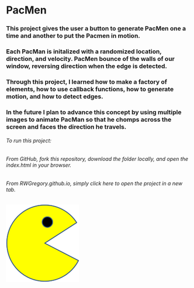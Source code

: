 # PacMen

### This project gives the user a button to generate PacMen one a time and another to put the Pacmen in motion.  
### Each PacMan is initalized with a randomized location, direction, and velocity. PacMen bounce of the walls of our window, reversing direction when the edge is detected. 

### Through this project, I learned how to make a factory of elements, how to use callback functions, how to generate motion, and how to detect edges.

### In the future I plan to advance this concept by using multiple images to animate PacMan so that he chomps across the screen and faces the direction he travels. 

###### To run this project: 

###### From GitHub, fork this repository, download the folder locally, and open the index.html in your browser.

###### From RWGregory.github.io, simply click here to open the project in a new tab.

<img src="./images/PacMan1.png" width="200">

